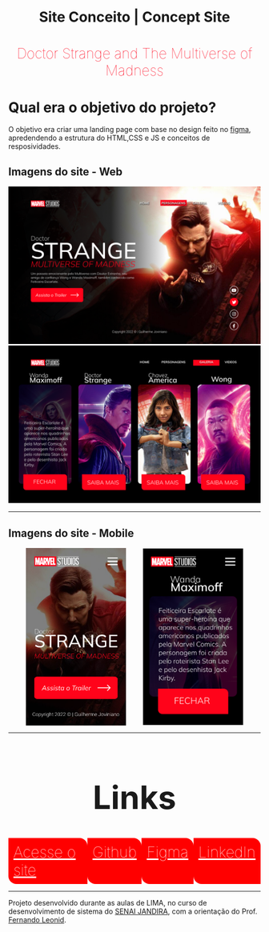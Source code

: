 

<h1 style='text-align:center; font-weight:bolder; border: none;'>Site Conceito  |  Concept Site</h1>

<h1 style='text-align:center; font-weight:lighter; border: none; color: #FF031A;'> Doctor Strange and The Multiverse of Madness</h1>


# Qual era o objetivo do projeto?
O objetivo era criar uma landing page com base no design feito no [figma](https://www.figma.com/file/4vBeLtci08f9eBXChoEKO0/Landing-Page%3A-Doctor-Strange-2?node-id=0%3A1), apredendendo a estrutura do HTML,CSS e JS e conceitos de resposividades.

## Imagens do site - Web


<img src=".\assets\imgs\Home - Web.png">

<img src=".\assets\imgs\Personagens.png">

---

## Imagens do site - Mobile
<div style = "display: flex; align-items: center; justify-content: space-evenly;">
    <img style="width:200px" src=".\assets\imgs\Home - Mobile.png">
    <img style="width:200px" src=".\assets\imgs\Personagens - Mobile.png">
</div>

---

<h1 style=" border:none; font-size: 4rem; text-align:center;">Links</h1>

<div style="display:flex; justify-content: space-evenly; ">
    <a class="link-btn" style="font-size: 30px; border: none; color: #FFF; background-color: red; padding: 10px; border-top-right-radius: 16px;
        border-bottom-left-radius: 16px; font-weight: lighter;" href= "https://guilherme-joviniano.github.io/Doctor-Strange-2-Concept/" >Acesse o site</a>
            <a class="link-btn" style="font-size: 30px; border: none; color: #FFF; background-color: red; padding: 10px; border-top-right-radius: 16px;
        border-bottom-left-radius: 16px; font-weight: lighter;" href= "https://github.com/Guilherme-Joviniano/Doctor-Strange-2-Concept" >Github</a>
            <a class="link-btn" style="font-size: 30px; border: none; color: #FFF; background-color: red; padding: 10px; border-top-right-radius: 16px;
        border-bottom-left-radius: 16px; font-weight: lighter;" href= "https://www.figma.com/file/4vBeLtci08f9eBXChoEKO0/Landing-Page%3A-Doctor-Strange-2?node-id=0%3A1" >Figma</a>
            <a class="link-btn" style="font-size: 30px; border: none; color: #FFF; background-color: red; padding: 10px; border-top-right-radius: 16px;
        border-bottom-left-radius: 16px; font-weight: lighter;" href= "https://www.linkedin.com/in/guilherme-joviniano-6903351b7/" >LinkedIn</a>
    
</div>

---

Projeto desenvolvido durante as aulas de LIMA, no curso de desenvolvimento de sistema do [SENAI JANDIRA](https://jandira.sp.senai.br/), com a orientação do Prof. [Fernando Leonid](https://github.com/fernandoleonid).
